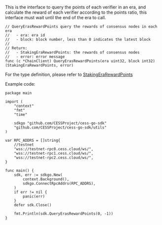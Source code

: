 This is the interface to query the points of each verifier in an era, and calculate the reward of each verifier according to the points ratio, this interface must wait until the end of the era to call.

```golang
// QueryErasRewardPoints query the rewards of consensus nodes in each era
//   - era: era id
//   - block: block number, less than 0 indicates the latest block
//
// Return:
//   - StakingEraRewardPoints: the rewards of consensus nodes
//   - error: error message
func (c *ChainClient) QueryErasRewardPoints(era uint32, block int32) (StakingEraRewardPoints, error)
```

For the type definition, please refer to [StakingEraRewardPoints](../chain_type.md#StakingEraRewardPoints)

Example code:
```golang
package main

import (
	"context"
	"fmt"
	"time"

	sdkgo "github.com/CESSProject/cess-go-sdk"
	"github.com/CESSProject/cess-go-sdk/utils"
)

var RPC_ADDRS = []string{
	//testnet
	"wss://testnet-rpc0.cess.cloud/ws/",
	"wss://testnet-rpc1.cess.cloud/ws/",
	"wss://testnet-rpc2.cess.cloud/ws/",
}

func main() {
	sdk, err := sdkgo.New(
		context.Background(),
		sdkgo.ConnectRpcAddrs(RPC_ADDRS),
	)
	if err != nil {
		panic(err)
	}
	defer sdk.Close()

	fmt.Println(sdk.QueryErasRewardPoints(0, -1))
}
```